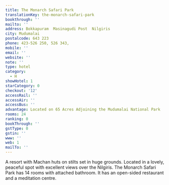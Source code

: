 ```yaml
---
title: The Monarch Safari Park
translationKey: the-monarch-safari-park
bookthrough: ''
mailto: ''
address: Bokkapuram  Masinagudi Post  Nilgiris
city: Mudumalai
postalcode: 643 223
phone: 423-526 250, 526 343,
mobile: ''
email: ''
website: ''
note: ''
type: hotel
category:
  - H
showHotel: 1
starCategory: 0
checkout: '12'
accessRail: ''
accessAir: ''
accessBus: ''
advantage: Located on 65 Acres Adjoining the Mudumalai National Park
rooms: 24
ranking: 0
bookThrough: ''
gstType: 0
gstin: ''
www: ''
web: 1
mailTo: ''
---
```







A resort with Machan huts on stilts set in huge grounds. Located in a lovely, peaceful spot with excellent views over the Nilgiris. The Monarch Safari Park has 14 rooms with attached bathroom. It has an open-sided restaurant and a meditation centre.